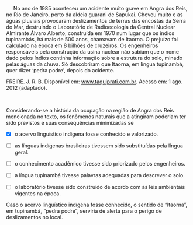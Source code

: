

     No ano de 1985 aconteceu um acidente muito grave em Angra dos Reis, no Rio de Janeiro, perto da aldeia guarani de Sapukai. Choveu muito e as águas pluviais provocaram deslizamentos de terras das encostas da Serra do Mar, destruindo o Laboratório de Radioecologia da Central Nuclear Almirante Álvaro Alberto, construída em 1970 num lugar que os índios tupinambás, há mais de 500 anos, chamavam de Itaorna. O prejuízo foi calculado na época em 8 bilhões de cruzeiros. Os engenheiros responsáveis pela construção da usina nuclear não sabiam que o nome dado pelos índios continha informação sobre a estrutura do solo, minado pelas águas da chuva. Só descobriram que Itaorna, em língua tupinambá, quer dizer ‘pedra podre’, depois do acidente.

FREIRE. J. R. B. Disponível em: www.taquiprati.com.br. Acesso em: 1 ago. 2012 (adaptado).

 

Considerando-se a história da ocupação na região de Angra dos Reis mencionada no texto, os fenômenos naturais que a atingiram poderiam ter sido previstos e suas consequências minimizadas se



- [x] o acervo linguístíco indigena fosse conhecido e valorizado.
- [ ] as línguas indígenas brasileiras tivessem sido substituídas pela língua geral.
- [ ] o conhecimento acadêmico tivesse sido priorizado pelos engenheiros.
- [ ] a língua tupinambá tivesse palavras adequadas para descrever o solo.
- [ ] o laboratório tivesse sido construído de acordo com as leis ambientais vigentes na época.


Caso o acervo linguístico indígena fosse conhecido, o sentido de “Itaorna”, em tupinambá, “pedra podre”, serviria de alerta para o perigo de deslizamentos no local.

        